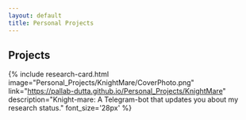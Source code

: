 ```yaml
---
layout: default
title: Personal Projects
---
```


## Projects

{% include research-card.html 
   image="Personal_Projects/KnightMare/CoverPhoto.png"
   link="https://pallab-dutta.github.io/Personal_Projects/KnightMare"
   description="Knight-mare: A Telegram-bot that updates you about my research status."
   font_size='28px'
%}

<style>
  .site-footer {
    display: none;
  }
</style>
